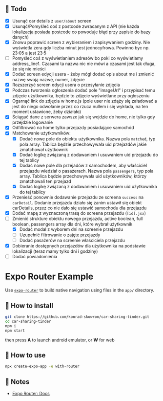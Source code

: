 ## :construction_worker: Todo

- [x] Usunąć car details z `user/about` screen
- [x] Usunąć/Pomyśleć coś z postcode zwracanym z API (nie każda lokalizacja posiada postcode co powoduje błąd przy zapisie do bazy danych)
- [x] Znowu poprawić screen z wybieraniem i zapisywaniem godziny. Nie wyświetla zera gdy liczba minut jest jednocyfrowa. Powinno byc np. 23:05 a jest 23:5
- [ ] Pomyśleć coś z wyświetlaniem adresów bo poki co wyświetlamy address_line1. Czasami ta nazwa nic nie mówi a czasami jest tak długa, że się nie mieści
- [x] Dodać screen edycji usera - żeby mógł dodać opis about me i zmienić nazwę swoją nazwę, numer, zdjęcie
- [x] Rozszerzyć screen edycji usera o przesyłanie zdjęcia
- [x] Podczas tworzenia ogłoszenia dodać pole "imageUrl" i przypisać temu zdjęcie użytkownika, będzie to zdjęcie wyświetlane przy ogłoszeniu
- [x] Ogarnąć link do zdjęcia w home.js (pole user nie zdąży się załadować a jest do niego odwołanie przez co rzuca nullem i się wykłada, na ten moment ustawione, żeby działało)
- [x] Ściągać dane z serwera zawsze jak się wejdzie do home, nie tylko gdy przejdzie logowanie
- [x] Odfiltrować na home tylko przejazdy posiadające samochód
- [x] Matchowanie użytkowników:
  - [x] Dodać nowe pole do obiektu użytkownika. Nazwa pola `matched`, typ pola array. Tablica będzie przechowywała uid przejazdów jakie zmatchował użytkownik
  - [x] Dodać logikę związaną z dodawaniem i usuwaniem uid przejazdu do tej tablicy
  - [x] Dodać nowe pole dla przejadów z samochodem, aby właściciel przejazdu wiedział o pasażerach. Nazwa pola `passengers`, typ pola array. Tablica będzie przechowywała uid użytkowników, którzy zmatchowali ten przejazd
  - [x] Dodać logikę związaną z dodawaniem i usuwaniem uid użytkownika do tej tablicy
- [x] Przenieść ponownie dodawanie przejazdu ze screena `success` na `carDetail`. Dodanie przejazdu działo się zanim ustawił się obiekt carDetails, przez co nie dało się ustawić samochodu dla przejazdu
- [x] Dodać mapę z wyznaczoną trasą do screena przejazdu (`[id].jsx`)
- [ ] Zmienić strukture obiektu nowego przejazdu, active boolean, full boolean, passengers array dla dni, które wybrał użytkownik
  - [x] Dodać modal z wyborem dni na screenie przejazdu
  - [ ] Uzupełnić filtrowanie o zajęte przejazdy
  - [ ] Dodać pasażerów na screenie właściciela przejazdu
- [x] Dobieranie dostępnych przejazdów dla użytkownika na podstawie lokalizacji (teraz mamy tylko dni i godziny)
- [ ] Dodać powiadomienia

# Expo Router Example

Use [`expo-router`](https://docs.expo.dev/router/introduction/) to build native navigation using files in the `app/` directory.

## 🔨 How to install

```sh
git clone https://github.com/konrad-skowron/car-sharing-tinder.git
cd car-sharing-tinder
npm i
npm start
```

then press **A** to launch android emulator, or **W** for web

## 🚀 How to use

```sh
npx create-expo-app -e with-router
```

## 📝 Notes

- [Expo Router: Docs](https://docs.expo.dev/router/introduction/)
